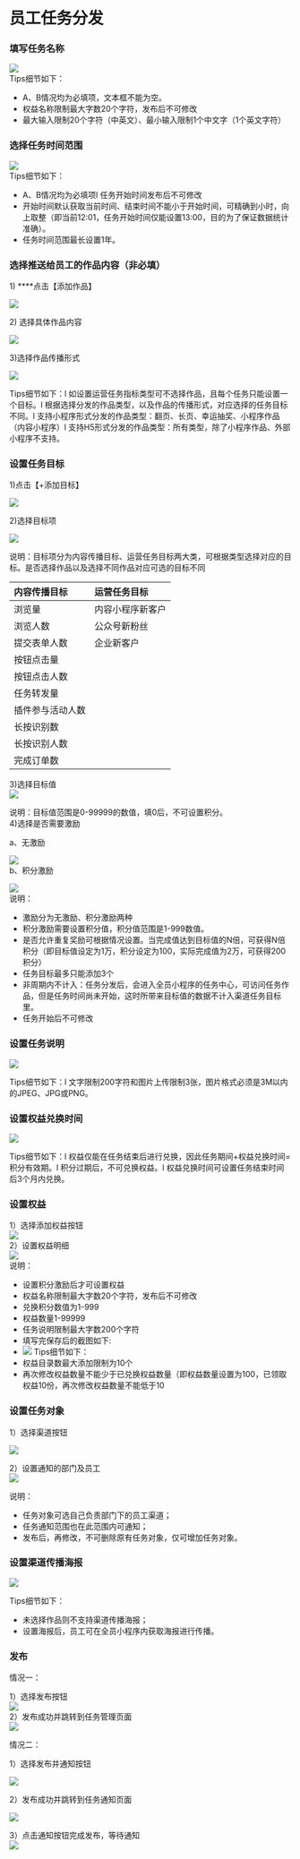 # 员工任务分发

### **填写任务名称**

  
![](http://bbscdn.rabbitpre.com/data/attachment/forum/201907/22/222454zmmkski6gi6lkkq6.png)  
Tips细节如下：

* A、B情况均为必填项，文本框不能为空。
* 权益名称限制最大字数20个字符，发布后不可修改
* 最大输入限制20个字符（中英文）、最小输入限制1个中文字（1个英文字符）

### **选择任务时间范围**

  
![](http://bbscdn.rabbitpre.com/data/attachment/forum/201907/22/222516p05n7ljnezdc0jel.png)  
Tips细节如下：

* A、B情况均为必填项l   任务开始时间发布后不可修改
* 开始时间默认获取当前时间、结束时间不能小于开始时间，可精确到小时，向上取整（即当前12:01，任务开始时间仅能设置13:00，目的为了保证数据统计准确）。
* 任务时间范围最长设置1年。

### **选择推送给员工的作品内容（非必填）**

1\) ****点击【添加作品】

  
![](http://bbscdn.rabbitpre.com/data/attachment/forum/201907/22/222903b94tt0ibjkd4bb04.png)  


2\)  选择具体作品内容

  
![](http://bbscdn.rabbitpre.com/data/attachment/forum/201907/22/222920q2d1d2o1kih0gomk.png)

3\)选择作品传播形式

![](http://bbscdn.rabbitpre.com/data/attachment/forum/201907/22/222937vkds6unz7afz46fu.png)

Tips细节如下：l   如设置运营任务指标类型可不选择作品，且每个任务只能设置一个目标。l   根据选择分发的作品类型，以及作品的传播形式，对应选择的任务目标不同。l   支持小程序形式分发的作品类型：翻页、长页、幸运抽奖、小程序作品（内容小程序）l   支持H5形式分发的作品类型：所有类型，除了小程序作品、外部小程序不支持。

### **设置任务目标** 

1\)点击【+添加目标】

![](http://bbscdn.rabbitpre.com/data/attachment/forum/201907/22/223431d6vffi6iikavfcwf.png)

2\)选择目标项

![](http://bbscdn.rabbitpre.com/data/attachment/forum/201907/22/223448leo2kk49kdfop242.png)

说明：目标项分为内容传播目标、运营任务目标两大类，可根据类型选择对应的目标。是否选择作品以及选择不同作品对应可选的目标不同  


| 内容传播目标 | 运营任务目标 |
| :--- | :--- |
| 浏览量 | 内容小程序新客户 |
| 浏览人数 | 公众号新粉丝 |
| 提交表单人数 | 企业新客户 |
| 按钮点击量 |  |
| 按钮点击人数 |  |
| 任务转发量 |  |
| 插件参与活动人数 |  |
| 长按识别数 |  |
| 长按识别人数 |  |
| 完成订单数 |  |

  
3\)选择目标值  
![](http://bbscdn.rabbitpre.com/data/attachment/forum/201907/22/223502kftyj2btsfysivls.png)

说明：目标值范围是0-99999的数值，填0后，不可设置积分。  
4\)选择是否需要激励

a、无激励

![](http://bbscdn.rabbitpre.com/data/attachment/forum/201907/22/223516wkcf5nsntk4nttta.png)  
b、积分激励

![](http://bbscdn.rabbitpre.com/data/attachment/forum/201907/22/223532zdwdmd5kwdjx7xmf.png)  
说明：

* 激励分为无激励、积分激励两种
* 积分激励需要设置积分值，积分值范围是1-999数值。
* 是否允许重复奖励可根据情况设置。当完成值达到目标值的N倍，可获得N倍积分（即目标值设定为1万，积分设定为100，实际完成值为2万，可获得200积分）
* 任务目标最多只能添加3个
* 非周期内不计入：任务分发后，会进入全员小程序的任务中心，可访问任务作品，但是任务时间尚未开始，这时所带来目标值的数据不计入渠道任务目标里。
* 任务开始后不可修改

###  **设置任务说明**

  
![](http://bbscdn.rabbitpre.com/data/attachment/forum/201907/22/223554a7yaymhgnggm7hq3.png)  


Tips细节如下：l   文字限制200字符和图片上传限制3张，图片格式必须是3M以内的JPEG、JPG或PNG。

### **设置权益兑换时间**

  
![](http://bbscdn.rabbitpre.com/data/attachment/forum/201907/22/223703bkei9a4ro1o1zi1n.png)  


Tips细节如下：l   权益仅能在任务结束后进行兑换，因此任务期间+权益兑换时间=积分有效期。l   积分过期后，不可兑换权益。l   权益兑换时间可设置任务结束时间后3个月内兑换。

### **设置权益**

1）选择添加权益按钮  
![](http://bbscdn.rabbitpre.com/data/attachment/forum/201907/22/224756rg4rj94z4gppj48w.png)  
2）设置权益明细  
![](http://bbscdn.rabbitpre.com/data/attachment/forum/201907/22/224818r101pyf0fo3zef0l.png)  
说明：

* 设置积分激励后才可设置权益
* 权益名称限制最大字数20个字符，发布后不可修改
* 兑换积分数值为1-999
* 权益数量1-99999
* 任务说明限制最大字数200个字符
* 填写完保存后的截图如下:
*  ![](http://bbscdn.rabbitpre.com/data/attachment/forum/201907/22/224829s4hn85sqrod8gnhq.png) Tips细节如下：
* 权益目录数最大添加限制为10个
* 再次修改权益数量不能少于已兑换权益数量（即权益数量设置为100，已领取权益10份，再次修改权益数量不能低于10

###  **设置任务对象**

1）选择渠道按钮

  
![](http://bbscdn.rabbitpre.com/data/attachment/forum/201907/22/224840ky3oz7fkfzppk3qf.png)  


2）设置通知的部门及员工  
![](http://bbscdn.rabbitpre.com/data/attachment/forum/201907/22/224850uehe3sgag7g7v295.png)

说明： 

* 任务对象可选自己负责部门下的员工渠道；
* 任务通知范围也在此范围内可通知；
* 发布后，再修改，不可删除原有任务对象，仅可增加任务对象。

### **设置渠道传播海报**

  
![](http://bbscdn.rabbitpre.com/data/attachment/forum/201907/22/224904bjhhggr2h0yd2gdn.png)  
  
Tips细节如下：

* 未选择作品则不支持渠道传播海报；
* 设置海报后，员工可在全员小程序内获取海报进行传播。

### **发布**

情况一：

1）选择发布按钮  
![](http://bbscdn.rabbitpre.com/data/attachment/forum/201907/22/230245z4yrhfaooj7975zh.png)  
2）发布成功并跳转到任务管理页面  
![](http://bbscdn.rabbitpre.com/data/attachment/forum/201907/22/230408qcae8dycypndzc6c.png)  
  
情况二：

1）选择发布并通知按钮

  
![](http://bbscdn.rabbitpre.com/data/attachment/forum/201907/22/230256pf0g36u3m5oz3igc.png)  


2）发布成功并跳转到任务通知页面

  
![](http://bbscdn.rabbitpre.com/data/attachment/forum/201907/22/230435opnng3bll7l7kg43.png)  


3）点击通知按钮完成发布，等待通知  
![](http://bbscdn.rabbitpre.com/data/attachment/forum/201907/22/230445ruox6aluqa6lvb6l.png)

 





